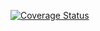 [![Coverage Status](https://coveralls.io/repos/github/CPS-Innovation/Rumpole/badge.svg?branch=feature/improving-code-to-pass-code-coverage-tests)](https://coveralls.io/github/CPS-Innovation/Rumpole?branch=feature/improving-code-to-pass-code-coverage-tests)
